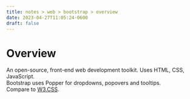 ```yaml
---
title: notes > web > bootstrap > overview
date: 2023-04-27T11:05:24-0600
draft: false
---
```

# Overview
An open-source, front-end web development toolkit.  Uses HTML, CSS, JavaScript.  
Bootstrap uses Popper for dropdowns, popovers and tooltips.  
Compare to [W3.CSS](../../css/w3-css/overview/index.md).
